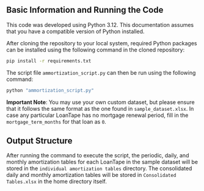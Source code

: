 
## **Basic Information and Running the Code**

This code was developed using Python 3.12. This documentation assumes that you have a compatible version of Python installed. 

After cloning the repository to your local system, required Python packages can be installed using the following command in the cloned repository:

```bash
pip install -r requirements.txt
```

The script file `ammortization_script.py` can then be run using the following command:

```bash
python "ammortization_script.py"
```

**Important Note**: You may use your own custom dataset, but please ensure that it follows the same format as the one found in `sample_dataset.xlsx`. In case any particular LoanTape has no mortgage renewal period, fill in the `mortgage_term_months` for that loan as `0`.

## **Output Structure**

After running the command to execute the script, the periodic, daily, and monthly amortization tables for each LoanTape in the sample dataset will be stored in the `individual amortization tables` directory. The consolidated daily and monthly amortization tables will be stored in `Consolidated Tables.xlsx` in the home directory itself.



